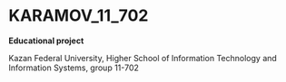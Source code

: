# KARAMOV_11_702
**Educational project**

Kazan Federal University, Higher School of Information Technology and Information Systems, group 11-702